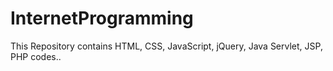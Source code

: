 # InternetProgramming
This Repository contains HTML, CSS, JavaScript, jQuery, Java Servlet, JSP, PHP codes..
